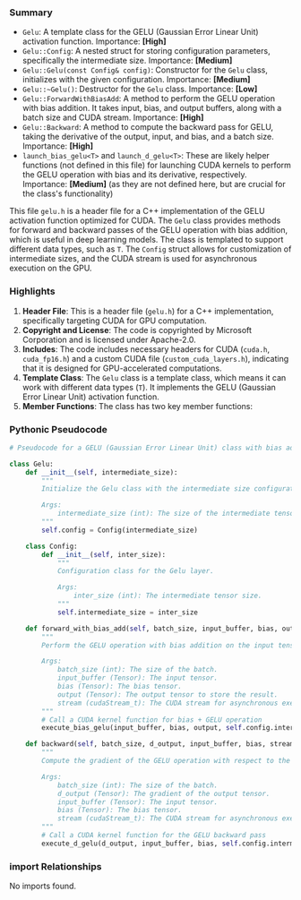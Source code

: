 

### Summary



* `Gelu`: A template class for the GELU (Gaussian Error Linear Unit) activation function. Importance: **[High]**
* `Gelu::Config`: A nested struct for storing configuration parameters, specifically the intermediate size. Importance: **[Medium]**
* `Gelu::Gelu(const Config& config)`: Constructor for the `Gelu` class, initializes with the given configuration. Importance: **[Medium]**
* `Gelu::~Gelu()`: Destructor for the `Gelu` class. Importance: **[Low]**
* `Gelu::ForwardWithBiasAdd`: A method to perform the GELU operation with bias addition. It takes input, bias, and output buffers, along with a batch size and CUDA stream. Importance: **[High]** 
* `Gelu::Backward`: A method to compute the backward pass for GELU, taking the derivative of the output, input, and bias, and a batch size. Importance: **[High]**
* `launch_bias_gelu<T>` and `launch_d_gelu<T>`: These are likely helper functions (not defined in this file) for launching CUDA kernels to perform the GELU operation with bias and its derivative, respectively. Importance: **[Medium]** (as they are not defined here, but are crucial for the class's functionality)

This file `gelu.h` is a header file for a C++ implementation of the GELU activation function optimized for CUDA. The `Gelu` class provides methods for forward and backward passes of the GELU operation with bias addition, which is useful in deep learning models. The class is templated to support different data types, such as `T`. The `Config` struct allows for customization of intermediate sizes, and the CUDA stream is used for asynchronous execution on the GPU.

### Highlights



1. **Header File**: This is a header file (`gelu.h`) for a C++ implementation, specifically targeting CUDA for GPU computation.
2. **Copyright and License**: The code is copyrighted by Microsoft Corporation and is licensed under Apache-2.0.
3. **Includes**: The code includes necessary headers for CUDA (`cuda.h`, `cuda_fp16.h`) and a custom CUDA file (`custom_cuda_layers.h`), indicating that it is designed for GPU-accelerated computations.
4. **Template Class**: The `Gelu` class is a template class, which means it can work with different data types (`T`). It implements the GELU (Gaussian Error Linear Unit) activation function.
5. **Member Functions**: The class has two key member functions:

### Pythonic Pseudocode

```python
# Pseudocode for a GELU (Gaussian Error Linear Unit) class with bias addition support

class Gelu:
    def __init__(self, intermediate_size):
        """
        Initialize the Gelu class with the intermediate size configuration.

        Args:
            intermediate_size (int): The size of the intermediate tensor.
        """
        self.config = Config(intermediate_size)

    class Config:
        def __init__(self, inter_size):
            """
            Configuration class for the Gelu layer.

            Args:
                inter_size (int): The intermediate tensor size.
            """
            self.intermediate_size = inter_size

    def forward_with_bias_add(self, batch_size, input_buffer, bias, output, stream):
        """
        Perform the GELU operation with bias addition on the input tensor.

        Args:
            batch_size (int): The size of the batch.
            input_buffer (Tensor): The input tensor.
            bias (Tensor): The bias tensor.
            output (Tensor): The output tensor to store the result.
            stream (cudaStream_t): The CUDA stream for asynchronous execution.
        """
        # Call a CUDA kernel function for bias + GELU operation
        execute_bias_gelu(input_buffer, bias, output, self.config.intermediate_size, batch_size, stream)

    def backward(self, batch_size, d_output, input_buffer, bias, stream):
        """
        Compute the gradient of the GELU operation with respect to the output.

        Args:
            batch_size (int): The size of the batch.
            d_output (Tensor): The gradient of the output tensor.
            input_buffer (Tensor): The input tensor.
            bias (Tensor): The bias tensor.
            stream (cudaStream_t): The CUDA stream for asynchronous execution.
        """
        # Call a CUDA kernel function for the GELU backward pass
        execute_d_gelu(d_output, input_buffer, bias, self.config.intermediate_size, batch_size, stream)
```


### import Relationships

No imports found.